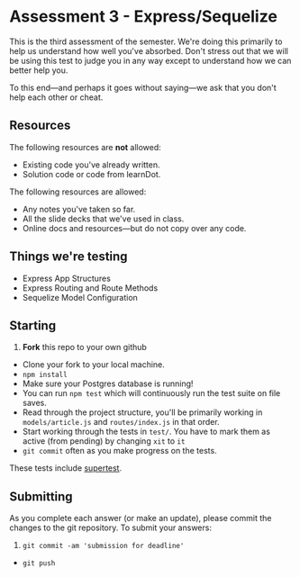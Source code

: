 # Assessment 3 - Express/Sequelize

This is the third assessment of the semester.  We're doing this primarily to help us understand how well you've absorbed.  Don't stress out that we will be using this test to judge you in any way except to understand how we can better help you.

To this end—and perhaps it goes without saying—we ask that you don't help each other or cheat.

## Resources

The following resources are **not** allowed:

* Existing code you've already written.
* Solution code or code from learnDot.

The following resources are allowed:

* Any notes you've taken so far.
* All the slide decks that we've used in class.
* Online docs and resources—but do not copy over any code.

## Things we're testing

* Express App Structures 
* Express Routing and Route Methods
* Sequelize Model Configuration

## Starting

1. **Fork** this repo to your own github
* Clone your fork to your local machine.
* `npm install`
* Make sure your Postgres database is running!
* You can run `npm test` which will continuously run the test suite on file saves.
* Read through the project structure, you'll be primarily working in `models/article.js` and  `routes/index.js` in that order.
* Start working through the tests in `test/`.  You have to mark them as active (from pending) by changing `xit` to `it`
* `git commit` often as you make progress on the tests.

These tests include [supertest](https://github.com/visionmedia/supertest).

## Submitting

As you complete each answer (or make an update), please commit the changes to the git repository.  To submit your answers:

1. `git commit -am 'submission for deadline'`
* `git push`
